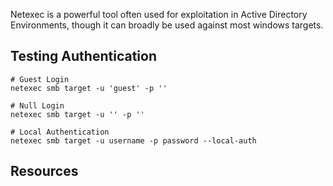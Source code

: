 Netexec is a powerful tool often used for exploitation in Active Directory Environments, though it can broadly be used against most windows targets.

## Testing Authentication

```
# Guest Login
netexec smb target -u 'guest' -p ''

# Null Login
netexec smb target -u '' -p ''

# Local Authentication
netexec smb target -u username -p password --local-auth
```
## Resources